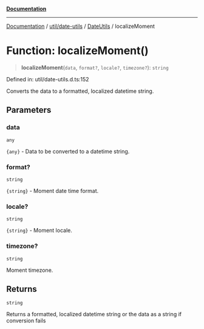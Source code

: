[**Documentation**](../../../../../index.md)

***

[Documentation](../../../../../index.md) / [util/date-utils](../../../index.md) / [DateUtils](../index.md) / localizeMoment

# Function: localizeMoment()

> **localizeMoment**(`data`, `format?`, `locale?`, `timezone?`): `string`

Defined in: util/date-utils.d.ts:152

Converts the data to a formatted, localized datetime string.

## Parameters

### data

`any`

`{any}` - Data to be converted to a datetime string.

### format?

`string`

`{string}` - Moment date time format.

### locale?

`string`

`{string}` - Moment locale.

### timezone?

`string`

Moment timezone.

## Returns

`string`

Returns a formatted, localized datetime string or the data as a string if conversion fails
